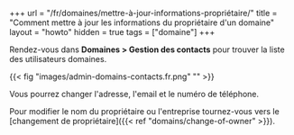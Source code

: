 +++
url = "/fr/domaines/mettre-à-jour-informations-propriétaire/"
title = "Comment mettre à jour les informations du propriétaire d'un domaine"
layout = "howto"
hidden = true
tags = ["domaine"]
+++

Rendez-vous dans **Domaines > Gestion des contacts** pour trouver la liste des utilisateurs domaines.

{{< fig "images/admin-domains-contacts.fr.png" "" >}}

Vous pourrez changer l'adresse, l'email et le numéro de téléphone.

Pour modifier le nom du propriétaire ou l'entreprise tournez-vous vers le [changement de propriétaire]({{< ref "domains/change-of-owner" >}}).
